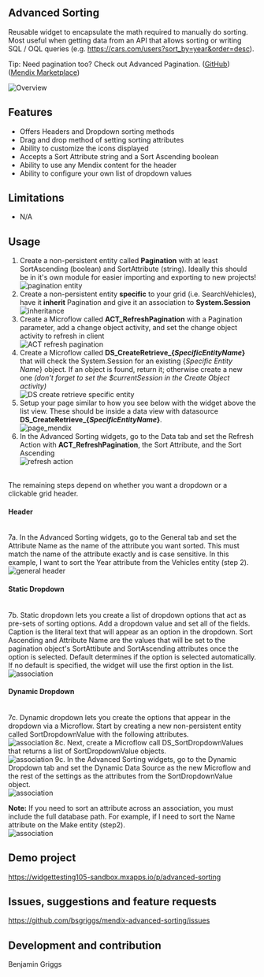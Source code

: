 ## Advanced Sorting
Reusable widget to encapsulate the math required to manually do sorting. Most useful when getting data from an API that allows sorting or writing SQL / OQL queries (e.g. https://cars.com/users?sort_by=year&order=desc). 

Tip: Need pagination too? Check out Advanced Pagination. (<a href='https://github.com/bsgriggs/mendix-advanced-pagination' target="_blank">GitHub</a>) (<a href='https://marketplace.mendix.com/link/component/120670' target="_blank">Mendix Marketplace</a>)

![Overview](https://github.com/bsgriggs/mendix-advanced-sorting/blob/media/advancedSorting.png)

## Features  
- Offers Headers and Dropdown sorting methods
- Drag and drop method of setting sorting attributes
- Ability to customize the icons displayed 
- Accepts a Sort Attribute string and a Sort Ascending boolean
- Ability to use any Mendix content for the header
- Ability to configure your own list of dropdown values

## Limitations  
- N/A

## Usage  
1. Create a non-persistent entity called **Pagination** with at least SortAscending (boolean) and SortAttribute (string). Ideally this should be in it's own module for easier importing and exporting to new projects!<br/>![pagination entity](https://github.com/bsgriggs/mendix-advanced-sorting/blob/media/pagination.png)
2. Create a non-persistent entity **specific** to your grid (i.e. SearchVehicles), have it **inherit** Pagination and give it an association to **System.Session**<br/>![inheritance](https://github.com/bsgriggs/mendix-advanced-sorting/blob/media/domainModel.png)
3. Create a Microflow called **ACT_RefreshPagination** with a Pagination parameter, add a change object activity, and set the change object activity to refresh in client<br/>![ACT refresh pagination](https://github.com/bsgriggs/mendix-advanced-sorting/blob/media/ACT_RefreshPagination.png)
4. Create a Microflow called **DS_CreateRetrieve_{*SpecificEntityName*}** that will check the System.Session for an existing {*Specific Entity Name*} object. If an object is found, return it; otherwise create a new one *(don't forget to set the $currentSession in the Create Object activity)*<br/>![DS create retrieve specific entity](https://github.com/bsgriggs/mendix-advanced-sorting/blob/media/DS_SearchVehicles.png)
5. Setup your page similar to how you see below with the widget above the list view. These should be inside a data view with datasource **DS_CreateRetrieve_{*SpecificEntityName*}**.<br/>![page_mendix](https://github.com/bsgriggs/mendix-advanced-sorting/blob/media/pageLayout.png)
6. In the Advanced Sorting widgets, go to the Data tab and set the Refresh Action with **ACT_RefreshPagination**, the Sort Attribute, and the Sort Ascending<br/>![refresh action](https://github.com/bsgriggs/mendix-advanced-sorting/blob/media/data.png)
<br/>
The remaining steps depend on whether you want a dropdown or a clickable grid header.
<br/>
<h4>Header</h4><br/>  
7a. In the Advanced Sorting widgets, go to the General tab and set the Attribute Name as the name of the attribute you want sorted. This must match the name of the attribute exactly and is case sensitive. In this example, I want to sort the Year attribute from the Vehicles entity (step 2).<br/><img alt='general header' src='https://github.com/bsgriggs/mendix-advanced-sorting/blob/media/general-header.png' />
<h4>Static Dropdown</h4><br/>  
7b. Static dropdown lets you create a list of dropdown options that act as pre-sets of sorting options. Add a dropdown value and set all of the fields. Caption is the literal text that will appear as an option in the dropdown. Sort Ascending and Attribute Name are the values that will be set to the pagination object's SortAttibute and SortAscending attributes once the option is selected. Default determines if the option is selected automatically. If no default is specified, the widget will use the first option in the list.<br/><img alt='association' src='https://github.com/bsgriggs/mendix-advanced-sorting/blob/media/general-dropdown-static.png' /> 
<h4>Dynamic Dropdown</h4><br/>
7c. Dynamic dropdown lets you create the options that appear in the dropdown via a Microflow. Start by creating a new non-persistent entity called SortDropdownValue with the following attributes.<br/><img alt='association' src='https://github.com/bsgriggs/mendix-advanced-sorting/blob/media/domainDynamicDropdown.png' /> 
8c. Next, create a Microflow call DS_SortDropdownValues that returns a list of SortDropdownValue objects. <br/><img alt='association' src='https://github.com/bsgriggs/mendix-advanced-sorting/blob/media/DS_SortDropdownValues.png' />
9c. In the Advanced Sorting widgets, go to the Dynamic Dropdown tab and set the Dynamic Data Source as the new Microflow and the rest of the settings as the attributes from the SortDropdownValue object.<br/><img alt='association' src='https://github.com/bsgriggs/mendix-advanced-sorting/blob/media/dynamicDropdown.png' />

<strong>Note:</strong> If you need to sort an attribute across an association, you must include the full database path. For example, if I need to sort the Name attribute on the Make entity (step2).<br/><img alt='association' src='https://github.com/bsgriggs/mendix-advanced-sorting/blob/media/association.png' />

## Demo project  
https://widgettesting105-sandbox.mxapps.io/p/advanced-sorting

## Issues, suggestions and feature requests  
https://github.com/bsgriggs/mendix-advanced-sorting/issues

## Development and contribution  
Benjamin Griggs
